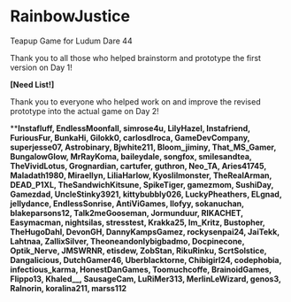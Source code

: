 # RainbowJustice
Teapup Game for Ludum Dare 44

Thank you to all those who helped brainstorm and prototype the first version on Day 1!

**[Need List!]**

Thank you to everyone who helped work on and improve the revised prototype into the actual game on Day 2!

****Instafluff, EndlessMoonfall, simrose4u, LilyHazel, Instafriend, FuriousFur, BunkaHi, Gilokk0, carlosdlroca, GameDevCompany, superjesse07, Astrobinary, Bjwhite211, Bloom_jiminy, That_MS_Gamer, BungalowGlow, MrRayKoma, baileydale, songfox, smilesandtea, TheVividLotus, Grognardian, cartufer, guthron, Neo_TA, Aries41745, Maladath1980, Miraellyn, LiliaHarlow, Kyoslilmonster, TheRealArman, DEAD_P1XL, TheSandwichKitsune, SpikeTiger, gamezmom, SushiDay, Gamezdad, UncleStinky3921, kittybubbly026, LuckyPheathers, ELgnad, jellydance, EndlessSonrise, AntiViGames, llofyy, sokanuchan, blakeparsons12, Talk2meGooseman, Jormunduur, RIKACHET, Easymacman, nightsilas, stresstest, Krakka25, Im_Kritz, Bustopher, TheHugoDahl, DevonGH, DannyKampsGamez, rockysenpai24, JaiTekk, Lahtnaa, ZallixSilver, Theoneandonlybigbadmo, Docpinecone, Optik_Nerve, JMSWRNR, etisdew, ZobStan, RikuRinku, ScrtSolstice, Dangalicious, DutchGamer46, Uberblacktorne, Chibigirl24, codephobia, infectious_karma, HonestDanGames, Toomuchcoffe, BrainoidGames, Flippo13, Khaled__, SausageCam, LuRiMer313, MerlinLeWizard, genos3, Ralnorin, koralina211, marss112**
